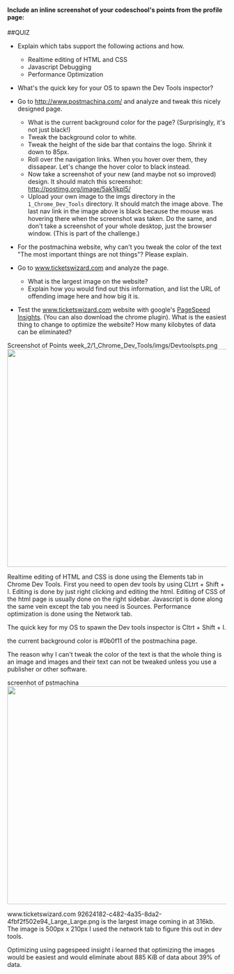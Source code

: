 #### Include an inline screenshot of your codeschool's points from the profile page:

<!-- Modify the Markdown to include your answers. Don't delete the questions! -->

##QUIZ
* Explain which tabs support the following actions and how.
  * Realtime editing of HTML and CSS 
  * Javascript Debugging
  * Performance Optimization 

* What's the quick key for your OS to spawn the Dev Tools inspector?

* Go to http://www.postmachina.com/ and analyze and tweak this nicely designed page.
  * What is the current background color for the page?  (Surprisingly, it's not just black!)
  * Tweak the background color to white.
  * Tweak the height of the side bar that contains the logo.  Shrink it down to 85px.
  * Roll over the navigation links.  When you hover over them, they dissapear.  Let's change the hover color to black instead.
  * Now take a screenshot of your new (and maybe not so improved) design.  It should match this screenshot: http://postimg.org/image/5ak1jkpl5/
  * Upload your own image to the imgs directory in the `1_Chrome_Dev_Tools` directory.  It should match the image above. The last nav link in the image above is black because the mouse was hovering there when the screenshot was taken. Do the same, and don't take a screenshot of your whole desktop, just the browser window. (This is part of the challenge.)

* For the postmachina website, why can't you tweak the color of the text "The most important things are not things"?  Please explain.

* Go to www.ticketswizard.com and analyze the page.  
  * What is the largest image on the website? 
  * Explain how you would find out this information, and list the URL of offending image here and how big it is.

* Test the www.ticketswizard.com website with google's [PageSpeed Insights](http://www.ticketswizard.com/).  (You can also download the chrome plugin).  What is the easiest thing to change to optimize the website?  How many kilobytes of data can be eliminated?

<p>
  Screenshot of Points
week_2/1_Chrome_Dev_Tools/imgs/Devtoolspts.png
<img height="500px" width="700px" src="https://lh5.googleusercontent.com/-4OKcHcxjDsc/U4ir1OLhoxI/AAAAAAAACd0/3VeKhTG-3nA/w410-h319-no/Devtoolspts.png"></a>
</p>

<p>
  Realtime editing of HTML and CSS is done using the Elements tab in Chrome Dev Tools. First you need to open dev tools by using CLtrt + Shift + I. Editing is done by just right clicking and editing the html. Editing of CSS of the html page is usually done on the right sidebar.  Javascript is done along the same vein except the tab you need is Sources. Performance optimization is done using the Network tab. 
</p>
<p> The quick key for my OS to spawn the Dev tools inspector is Cltrt + Shift + I. 
</p>
<p> the current background color is #0b0f11 of the postmachina page. 
</p>
<p>The reason why I can't tweak the color of the text is that the whole thing is an image and images and their text can not be tweaked unless you use a publisher or other software. 

  screenhot of pstmachina
<img height="500px" width="700px" src="https://lh4.googleusercontent.com/-kZ4lRAPj1u4/U4ir4Wf7X4I/AAAAAAAACd8/RKOZ204t9bQ/w410-h319-no/pstmachina.png"></a>

</p>
<p> www.ticketswizard.com 
  92624182-c482-4a35-8da2-4fbf2f502e94_Large_Large.png is the largest image coming in at 316kb. The image is 500px x 210px I used the network tab to figure this out in dev tools. 
</p>
<p> Optimizing using pagespeed insight i learned that optimizing the images would be easiest and would eliminate about 885 KiB of data about 39% of data. 
  </p>




